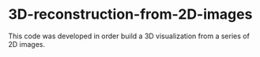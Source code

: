 # 3D-reconstruction-from-2D-images
This code was developed in order build a 3D visualization from a series of 2D images.
